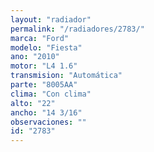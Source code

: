 ```yaml
---
layout: "radiador"
permalink: "/radiadores/2783/"
marca: "Ford"
modelo: "Fiesta"
ano: "2010"
motor: "L4 1.6"
transmision: "Automática"
parte: "8005AA"
clima: "Con clima"
alto: "22"
ancho: "14 3/16"
observaciones: ""
id: "2783"
---
```


